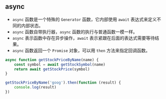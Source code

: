 ## async

+ `async` 函数是一个特殊的 `Generator` 函数，它内部使用 `await` 表达式来定义不同的内部状态。
+ `async` 函数自带执行器，`async` 函数的执行与普通函数一模一样。
+ `async` 表示函数中存在异步操作，`await` 表示紧跟在后面的表达式需要等待结果。
+ `async` 函数返回一个 `Promise` 对象，可以用 `then` 方法来指定回调函数。

```javascript
async function getStockPriceByName(name) {
    const symbol = await getStockSymbol(name)
    return await getStockPrice(symbol)
}

getStockPriceByName('goog').then(function (result) {
    console.log(result)
})
```